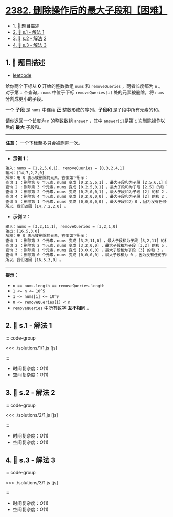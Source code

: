 # [2382. 删除操作后的最大子段和【困难】](https://github.com/tnotesjs/TNotes.leetcode/tree/main/notes/2382.%20%E5%88%A0%E9%99%A4%E6%93%8D%E4%BD%9C%E5%90%8E%E7%9A%84%E6%9C%80%E5%A4%A7%E5%AD%90%E6%AE%B5%E5%92%8C%E3%80%90%E5%9B%B0%E9%9A%BE%E3%80%91)

<!-- region:toc -->

- [1. 📝 题目描述](#1--题目描述)
- [2. 🎯 s.1 - 解法 1](#2--s1---解法-1)
- [3. 🎯 s.2 - 解法 2](#3--s2---解法-2)
- [4. 🎯 s.3 - 解法 3](#4--s3---解法-3)

<!-- endregion:toc -->

## 1. 📝 题目描述

- [leetcode](https://leetcode.cn/problems/maximum-segment-sum-after-removals/)

给你两个下标从 **0** 开始的整数数组 `nums` 和 `removeQueries` ，两者长度都为 `n` 。对于第 `i` 个查询，`nums` 中位于下标 `removeQueries[i]` 处的元素被删除，将 `nums` 分割成更小的子段。

一个 **子段** 是 `nums` 中连续 **正** 整数形成的序列。**子段和** 是子段中所有元素的和。

请你返回一个长度为 `n` 的整数数组 `answer` ，其中 `answer[i]`是第 `i` 次删除操作以后的 **最大** 子段和。

---

**注意：** 一个下标至多只会被删除一次。

---

- **示例 1：**

```txt
输入：nums = [1,2,5,6,1], removeQueries = [0,3,2,4,1]
输出：[14,7,2,2,0]
解释：用 0 表示被删除的元素，答案如下所示：
查询 1 ：删除第 0 个元素，nums 变成 [0,2,5,6,1] ，最大子段和为子段 [2,5,6,1] 的和 14 。
查询 2 ：删除第 3 个元素，nums 变成 [0,2,5,0,1] ，最大子段和为子段 [2,5] 的和 7 。
查询 3 ：删除第 2 个元素，nums 变成 [0,2,0,0,1] ，最大子段和为子段 [2] 的和 2 。
查询 4 ：删除第 4 个元素，nums 变成 [0,2,0,0,0] ，最大子段和为子段 [2] 的和 2 。
查询 5 ：删除第 1 个元素，nums 变成 [0,0,0,0,0] ，最大子段和为 0 ，因为没有任何子段存在。
所以，我们返回 [14,7,2,2,0] 。
```

- **示例 2：**

```txt
输入：nums = [3,2,11,1], removeQueries = [3,2,1,0]
输出：[16,5,3,0]
解释：用 0 表示被删除的元素，答案如下所示：
查询 1 ：删除第 3 个元素，nums 变成 [3,2,11,0] ，最大子段和为子段 [3,2,11] 的和 16 。
查询 2 ：删除第 2 个元素，nums 变成 [3,2,0,0] ，最大子段和为子段 [3,2] 的和 5 。
查询 3 ：删除第 1 个元素，nums 变成 [3,0,0,0] ，最大子段和为子段 [3] 的和 3 。
查询 5 ：删除第 0 个元素，nums 变成 [0,0,0,0] ，最大子段和为 0 ，因为没有任何子段存在。
所以，我们返回 [16,5,3,0] 。
```

---

**提示：**

- `n == nums.length == removeQueries.length`
- `1 <= n <= 10^5`
- `1 <= nums[i] <= 10^9`
- `0 <= removeQueries[i] < n`
- `removeQueries` 中所有数字 **互不相同** 。

## 2. 🎯 s.1 - 解法 1

::: code-group

<<< ./solutions/1/1.js [js]

:::

- 时间复杂度：$O(1)$
- 空间复杂度：$O(1)$

## 3. 🎯 s.2 - 解法 2

::: code-group

<<< ./solutions/2/1.js [js]

:::

- 时间复杂度：$O(1)$
- 空间复杂度：$O(1)$

## 4. 🎯 s.3 - 解法 3

::: code-group

<<< ./solutions/3/1.js [js]

:::

- 时间复杂度：$O(1)$
- 空间复杂度：$O(1)$
